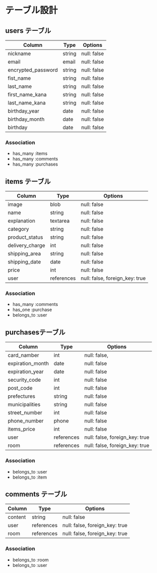 # テーブル設計

## users テーブル

| Column              | Type   | Options     |
| ------------------- | ------ | ----------- |
| nickname            | string | null: false |
| email               | email  | null: false |
| encrypted_password  | string | null: false |
| fist_name           | string | null: false |
| last_name           | string | null: false |
| first_name_kana     | string | null: false |
| last_name_kana      | string | null: false |
| birthday_year       | date   | null: false |
| birthday_month      | date   | null: false |
| birthday            | date   | null: false |

### Association

- has_many :items
- has_many :comments
- has_many :purchases

## items テーブル

| Column              | Type       | Options                        |
| ------------------- | ---------- | ------------------------------ |
| image               | blob       | null: false                    |
| name                | string     | null: false                    |
| explanation         | textarea   | null: false                    |
| category            | string     | null: false                    |
| product_status      | string     | null: false                    |
| delivery_charge     | int        | null: false                    |
| shipping_area       | string     | null: false                    |
| shipping_date       | date       | null: false                    |
| price               | int        | null: false                    |
| user                | references | null: false, foreign_key: true |
### Association

- has_many   :comments
- has_one    :purchase
- belongs_to :user

## purchasesテーブル

| Column           | Type       | Options                        |
| ---------------- | ---------- | ------------------------------ |
| card_namber      | int        | null: false,                   |
| expiration_month | date       | null: false                    |
| expiration_year  | date       | null: false                    |
| security_code    | int        | null: false                    |
| post_code        | int        | null: false                    |
| prefectures      | string     | null: false                    |
| municipalities   | string     | null: false                    |
| street_number    | int        | null: false                    |
| phone_number     | phone      | null: false                    |
| items_price      | int        | null: false                    |
| user             | references | null: false, foreign_key: true |
| room             | references | null: false, foreign_key: true |



### Association

- belongs_to :user
- belongs_to :item

## comments テーブル

| Column  | Type       | Options                        |
| ------- | ---------- | ------------------------------ |
| content | string     | null: false                    |
| user    | references | null: false, foreign_key: true |
| room    | references | null: false, foreign_key: true |

### Association

- belongs_to :room
- belongs_to :user


